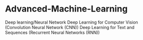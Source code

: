 # Advanced-Machine-Learning
Deep learning/Neural Network 
Deep Learning for Computer Vision (Convolution Neural Network (CNN))
Deep Learning for Text and Sequences (Recurrent Neural Networks (RNN))
